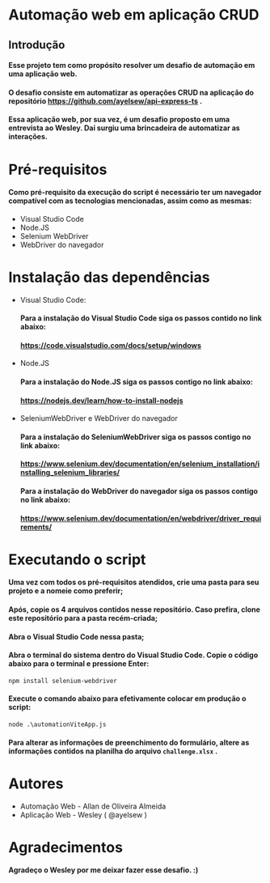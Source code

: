 # Automação web em aplicação CRUD 



## Introdução
#### Esse projeto tem como propósito resolver um desafio de automação em uma aplicação web.
#### O desafio consiste em automatizar as operações CRUD na aplicação do repositório https://github.com/ayelsew/api-express-ts . 
#### Essa aplicação web, por sua vez, é um desafio proposto em uma entrevista ao Wesley. Daí surgiu uma brincadeira de automatizar as interações.



# Pré-requisitos
#### Como pré-requisito da execução do script é necessário ter um navegador compatível com as tecnologias mencionadas, assim como as mesmas: 

* Visual Studio Code
* Node.JS
* Selenium WebDriver
* WebDriver do navegador



# Instalação das dependências

* Visual Studio Code: 
  #### Para a instalação do Visual Studio Code siga os passos contido no link abaixo: 
  #### https://code.visualstudio.com/docs/setup/windows
  
* Node.JS
  #### Para a instalação do Node.JS siga os passos contigo no link abaixo: 
  #### https://nodejs.dev/learn/how-to-install-nodejs
  
* SeleniumWebDriver e WebDriver do navegador 
  #### Para a instalação do SeleniumWebDriver siga os passos contigo no link abaixo:
  #### https://www.selenium.dev/documentation/en/selenium_installation/installing_selenium_libraries/
  
  #### Para a instalação do WebDriver do navegador siga os passos contigo no link abaixo:
  #### https://www.selenium.dev/documentation/en/webdriver/driver_requirements/
  

# Executando o script
#### Uma vez com todos os pré-requisitos atendidos, crie uma pasta para seu projeto e a nomeie como preferir;
#### Após, copie os 4 arquivos contidos nesse repositório. Caso prefira, clone este repositório para a pasta recém-criada;
#### Abra o Visual Studio Code nessa pasta;
#### Abra o terminal do sistema dentro do Visual Studio Code. Copie o código abaixo para o terminal e pressione Enter:
``` npm install selenium-webdriver ```

#### Execute o comando abaixo para efetivamente colocar em produção o script: 
``` node .\automationViteApp.js ```
#### Para alterar as informações de preenchimento do formulário, altere as informações contidos na planilha do arquivo ``` challenge.xlsx ``` .



# Autores
* Automação Web - Allan de Oliveira Almeida
* Aplicação Web - Wesley ( @ayelsew )



# Agradecimentos
#### Agradeço o Wesley por me deixar fazer esse desafio. :)
